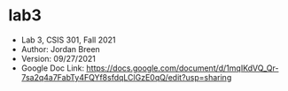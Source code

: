 # lab3
- Lab 3, CSIS 301, Fall 2021
- Author: Jordan Breen
- Version: 09/27/2021
- Google Doc Link: https://docs.google.com/document/d/1mqIKdVQ_Qr-7sa2q4a7FabTy4FQYf8sfdqLClGzE0qQ/edit?usp=sharing
